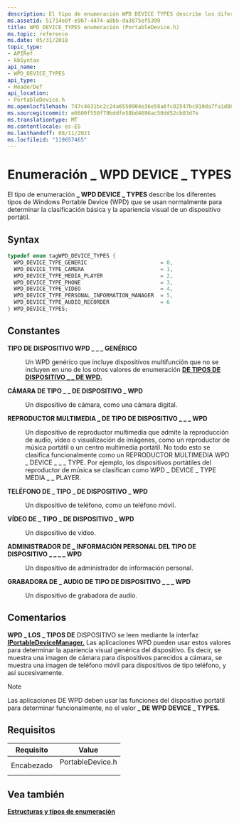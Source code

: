 ```yaml
---
description: El tipo de enumeración WPD DEVICE TYPES describe los diferentes tipos de \_ Windows Portable Device (WPD) que se usan normalmente para determinar la clasificación básica y la apariencia visual de un \_ dispositivo portátil.
ms.assetid: 51714e0f-e9b7-4474-a8bb-da3875ef5399
title: WPD_DEVICE_TYPES enumeración (PortableDevice.h)
ms.topic: reference
ms.date: 05/31/2018
topic_type:
- APIRef
- kbSyntax
api_name:
- WPD_DEVICE_TYPES
api_type:
- HeaderDef
api_location:
- PortableDevice.h
ms.openlocfilehash: 747c4631bc2c24a6550904e36e58a6fc02547bc010da7fa1d08b896c6c17489c
ms.sourcegitcommit: e6600f550f79bddfe58bd4696ac50dd52cb03d7e
ms.translationtype: MT
ms.contentlocale: es-ES
ms.lasthandoff: 08/11/2021
ms.locfileid: "119657465"
---
```

# <a name="wpd_device_types-enumeration"></a>Enumeración \_ WPD DEVICE \_ TYPES

El tipo de enumeración **\_ WPD DEVICE \_ TYPES** describe los diferentes tipos de Windows Portable Device (WPD) que se usan normalmente para determinar la clasificación básica y la apariencia visual de un dispositivo portátil.

## <a name="syntax"></a>Syntax


```C++
typedef enum tagWPD_DEVICE_TYPES { 
  WPD_DEVICE_TYPE_GENERIC                       = 0,
  WPD_DEVICE_TYPE_CAMERA                        = 1,
  WPD_DEVICE_TYPE_MEDIA_PLAYER                  = 2,
  WPD_DEVICE_TYPE_PHONE                         = 3,
  WPD_DEVICE_TYPE_VIDEO                         = 4,
  WPD_DEVICE_TYPE_PERSONAL_INFORMATION_MANAGER  = 5,
  WPD_DEVICE_TYPE_AUDIO_RECORDER                = 6
} WPD_DEVICE_TYPES;
```



## <a name="constants"></a>Constantes

<dl> <dt>

<span id="WPD_DEVICE_TYPE_GENERIC"></span><span id="wpd_device_type_generic"></span>**TIPO DE DISPOSITIVO WPD \_ \_ \_ GENÉRICO**
</dt> <dd>

Un WPD genérico que incluye dispositivos multifunción que no se incluyen en uno de los otros valores de enumeración [**DE TIPOS DE DISPOSITIVO \_ \_ DE WPD.**](wpd-device-types.md)

</dd> <dt>

<span id="WPD_DEVICE_TYPE_CAMERA"></span><span id="wpd_device_type_camera"></span>**CÁMARA DE TIPO \_ \_ DE DISPOSITIVO \_ WPD**
</dt> <dd>

Un dispositivo de cámara, como una cámara digital.

</dd> <dt>

<span id="WPD_DEVICE_TYPE_MEDIA_PLAYER"></span><span id="wpd_device_type_media_player"></span>**REPRODUCTOR MULTIMEDIA \_ DE TIPO DE DISPOSITIVO \_ \_ \_ WPD**
</dt> <dd>

Un dispositivo de reproductor multimedia que admite la reproducción de audio, vídeo o visualización de imágenes, como un reproductor de música portátil o un centro multimedia portátil. No todo esto se clasifica funcionalmente como un REPRODUCTOR MULTIMEDIA WPD \_ DEVICE \_ \_ \_ TYPE. Por ejemplo, los dispositivos portátiles del reproductor de música se clasifican como WPD \_ DEVICE \_ TYPE MEDIA \_ \_ PLAYER.

</dd> <dt>

<span id="WPD_DEVICE_TYPE_PHONE"></span><span id="wpd_device_type_phone"></span>**TELÉFONO DE \_ TIPO \_ DE DISPOSITIVO \_ WPD**
</dt> <dd>

Un dispositivo de teléfono, como un teléfono móvil.

</dd> <dt>

<span id="WPD_DEVICE_TYPE_VIDEO"></span><span id="wpd_device_type_video"></span>**VÍDEO DE \_ TIPO \_ DE DISPOSITIVO \_ WPD**
</dt> <dd>

Un dispositivo de vídeo.

</dd> <dt>

<span id="WPD_DEVICE_TYPE_PERSONAL_INFORMATION_MANAGER"></span><span id="wpd_device_type_personal_information_manager"></span>**ADMINISTRADOR DE \_ INFORMACIÓN PERSONAL DEL TIPO DE DISPOSITIVO \_ \_ \_ \_ WPD**
</dt> <dd>

Un dispositivo de administrador de información personal.

</dd> <dt>

<span id="WPD_DEVICE_TYPE_AUDIO_RECORDER"></span><span id="wpd_device_type_audio_recorder"></span>**GRABADORA DE \_ AUDIO DE TIPO DE DISPOSITIVO \_ \_ \_ WPD**
</dt> <dd>

Un dispositivo de grabadora de audio.

</dd> </dl>

## <a name="remarks"></a>Comentarios

**WPD \_ LOS \_ TIPOS DE** DISPOSITIVO se leen mediante la interfaz [**IPortableDeviceManager.**](/windows/desktop/api/PortableDeviceApi/nn-portabledeviceapi-iportabledevicemanager) Las aplicaciones WPD pueden usar estos valores para determinar la apariencia visual genérica del dispositivo. Es decir, se muestra una imagen de cámara para dispositivos parecidos a cámara, se muestra una imagen de teléfono móvil para dispositivos de tipo teléfono, y así sucesivamente.

> [!Note]  
> Las aplicaciones DE WPD deben usar las funciones del dispositivo portátil para determinar funcionalmente, no el valor **\_ DE WPD DEVICE \_ TYPES.**

 

## <a name="requirements"></a>Requisitos



| Requisito | Value |
|-------------------|---------------------------------------------------------------------------------------------|
| Encabezado<br/> | <dl> <dt>PortableDevice.h</dt> </dl> |



## <a name="see-also"></a>Vea también

<dl> <dt>

[**Estructuras y tipos de enumeración**](structures-and-enumeration-types.md)
</dt> </dl>

 

 





